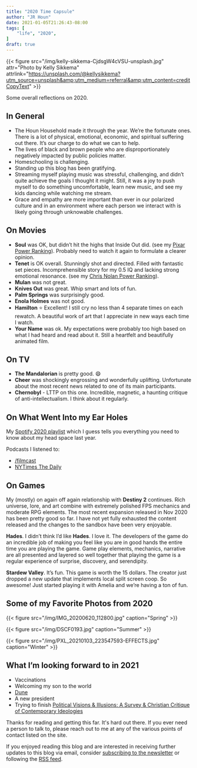 ```yaml
---
title: "2020 Time Capsule"
author: "JR Houn"
date: 2021-01-05T21:26:43-08:00
tags: [
    "life", "2020",
]
draft: true
---
```



{{< figure src="/img/kelly-sikkema-CjdsgW4cVSU-unsplash.jpg" attr="Photo by Kelly Sikkema" attrlink="https://unsplash.com/@kellysikkema?utm_source=unsplash&amp;utm_medium=referral&amp;utm_content=creditCopyText" >}}

Some overall reflections on 2020.

## In General

* The Houn Household made it through the year. We’re the fortunate ones. There is a lot of physical, emotional, economic, and spiritual suffering out there. It’s our charge to do what we can to help.
* The lives of black and brown people who are disproportionately negatively impacted by public policies matter.
* Homeschooling is challenging.
* Standing up this blog has been gratifying.
* Streaming myself playing music was stressful, challenging, and didn’t quite achieve the goals I thought it might. Still, it was a joy to push myself to do something uncomfortable, learn new music, and see my kids dancing while watching me stream.
* Grace and empathy are more important than ever in our polarized culture and in an environment where each person we interact with is likely going through unknowable challenges.

## On Movies

* **Soul** was OK, but didn’t hit the highs that Inside Out did. (see my [Pixar Power Ranking](https://letterboxd.com/whoisdallas/list/pixar-power-ranking/)). Probably need to watch it again to formulate a clearer opinion.
* **Tenet** is OK overall. Stunningly shot and directed. Filled with fantastic set pieces. Incomprehensible story for my 0.5 IQ and lacking strong emotional resonance. (see my [Chris Nolan Power Ranking](https://letterboxd.com/whoisdallas/list/chris-nolan-power-ranking/)).
* **Mulan** was not great.
* **Knives Out** was great. Whip smart and lots of fun.
* **Palm Springs** was surprisingly good.
* **Enola Holmes** was not good.
* **Hamilton** :star: Excellent! I still cry no less than 4 separate times on each rewatch. A beautiful work of art that I appreciate in new ways each time I watch.
* **Your Name** was ok. My expectations were probably too high based on what I had heard and read about it. Still a heartfelt and beautifully animated film.

## On TV

* **The Mandalorian** is pretty good. :smile:
* **Cheer** was shockingly engrossing and wonderfully uplifting. Unfortunate about the most recent news related to one of its main participants.
* **Chernobyl** - LTTP on this one. Incredible, magnetic, a haunting critique of anti-intellectualism. I think about it regularly.

## On What Went Into my Ear Holes

My [Spotify 2020 playlist](https://open.spotify.com/playlist/37i9dQZF1EM5U5dx2FLnQj?si=XJIc53xZRVKNfgI2I_2g4w) which I guess tells you everything you need to know about my head space last year.

Podcasts I listened to:

* [/filmcast](https://www.slashfilm.com/category/features/slashfilmcast/)
* [NYTimes The Daily](https://www.nytimes.com/column/the-daily)

## On Games

My (mostly) on again off again relationship with **Destiny 2** continues. Rich universe, lore, and art combine with extremely polished FPS mechanics and moderate RPG elements. The most recent expansion released in Nov 2020 has been pretty good so far. I have not yet fully exhausted the content released and the changes to the sandbox have been very enjoyable.

**Hades**. I didn’t think I’d like **Hades**. I love it. The developers of the game do an incredible job of making you feel like you are in good hands the entire time you are playing the game. Game play elements, mechanics, narrative are all presented and layered so well together that playing the game is a regular experience of surprise, discovery, and serendipity.

**Stardew Valley**. It’s fun. This game is worth the 15 dollars. The creator just dropped a new update that implements local split screen coop. So awesome! Just started playing it with Amelia and we’re having a ton of fun.

## Some of my Favorite Photos from 2020

{{< figure src="/img/IMG_20200620_112800.jpg" caption="Spring" >}}

{{< figure src="/img/DSCF0193.jpg" caption="Summer" >}}

{{< figure src="/img/PXL_20210103_223547593-EFFECTS.jpg" caption="Winter"  >}}

## What I’m looking forward to in 2021

* Vaccinations
* Welcoming my son to the world
* [Dune](https://www.imdb.com/title/tt1160419/?ref_=fn_al_tt_1)
* A new president
* Trying to finish [Political Visions & Illusions: A Survey & Christian Critique of Contemporary Ideologies](https://smile.amazon.com/Political-Visions-Illusions-Contemporary-Ideologies/dp/0830827269?sa-no-redirect=1)

Thanks for reading and getting this far. It's hard out there. If you ever need a person to talk to, please reach out to me at any of the various points of contact listed on the site.

If you enjoyed reading this blog and are interested in receiving further updates to this blog via email, consider [subscribing to the newsletter](https://www.tinyletter.com/jrhoun) or following the [RSS feed](/index.xml).

